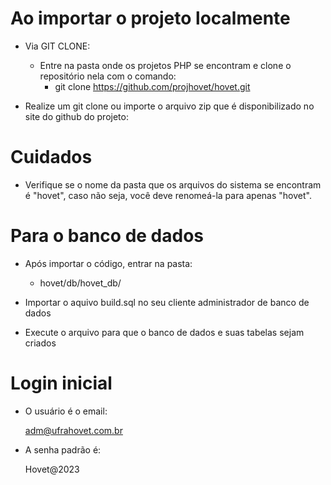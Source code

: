 # Ao importar o projeto localmente

- Via GIT CLONE:

    - Entre na pasta onde os projetos PHP se encontram e clone o repositório nela com o comando:
        - git clone https://github.com/projhovet/hovet.git

- Realize um git clone ou importe o arquivo zip que é disponibilizado no site do github do projeto:


# Cuidados

- Verifique se o nome da pasta que os arquivos do sistema se encontram é "hovet", caso não seja, você deve renomeá-la para apenas "hovet".


# Para o banco de dados

- Após importar o código, entrar na pasta:

    - hovet/db/hovet_db/

- Importar o aquivo build.sql no seu cliente administrador de banco de dados

- Execute o arquivo para que o banco de dados e suas tabelas sejam criados


# Login inicial

- O usuário é o email:

    adm@ufrahovet.com.br

- A senha padrão é:

    Hovet@2023